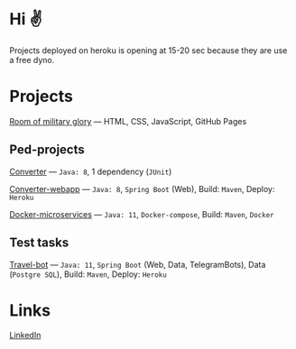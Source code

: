 # Hi ✌
Projects deployed on heroku is opening at 15-20 sec because they are use a free dyno.

# Projects
[Room of military glory] — HTML, CSS, JavaScript, GitHub Pages

[Room of military glory]:https://github.com/EgorKrivosheev/school13grodno.github.io

## Ped-projects
[Converter] — `Java: 8`, 1 dependency (`JUnit`)

[Converter-webapp] — `Java: 8`, `Spring Boot` (Web), Build: `Maven`, Deploy: `Heroku`

[Docker-microservices] — `Java: 11`, `Docker-compose`, Build: `Maven`, `Docker`

[Converter]:https://github.com/EgorKrivosheev/converter
[Converter-webapp]:https://github.com/EgorKrivosheev/converter-webapp
[Docker-microservices]:https://github.com/EgorKrivosheev/docker-microservices

## Test tasks
[Travel-bot] — `Java: 11`, `Spring Boot` (Web, Data, TelegramBots), Data (`Postgre SQL`), Build: `Maven`, Deploy: `Heroku`

[Travel-bot]:https://github.com/EgorKrivosheev/travel-bot

# Links
[LinkedIn]

[LinkedIn]:https://www.linkedin.com/in/egorkrivosheev/
